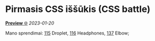 # Pirmasis CSS iššūkis (CSS battle)

[**Preview** 🌐](https://codevivi.github.io/2023-01-20-Fr_css-battle/index.html) _2023-01-20_

Mano sprendimai: [115](battle-115-2.html) Droplet, [116](battle-116.html) Headphones, [137](battle-137.html) Elbow;
